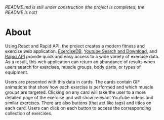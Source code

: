 *README.md is still under construction (the project is completed, the README is not)*
# About
Using React and Rapid API, the project creates a modern fitness and exercise web application. [ExerciseDB](https://rapidapi.com/justin-WFnsXH_t6/api/exercisedb/), [Youtube Search and Download](https://rapidapi.com/h0p3rwe/api/youtube-search-and-download/), and [Rapid API](https://rapidapi.com/) provide quick and easy access to a wide variety of exercise data. As a result, this web application can return an abundance of results when users search for exercises, muscle groups, body parts, or types of equipment. 

Users are presented with this data in cards. The cards contain GIF animations that show how each exercise is performed and which muscle groups are targeted. Clicking on any card will take the user to a more detailed page of the exercise and will show relevant YouTube videos and similar exercises. There are also buttons (that act like tags) and titles on each card. Users can click on each button to access the corresponding collection of exercises.

